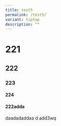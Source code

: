 ```yaml
---
title: test5
permalink: /test5/
variant: tiptap
description: ""
---
```

<h1>221</h1><h2>222</h2><h3>223</h3><h4>224</h4><h4>222adda</h4><p>daadadaddaa d add3wq</p>